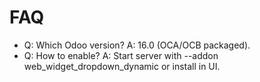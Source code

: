 # FAQ

- Q: Which Odoo version? A: 16.0 (OCA/OCB packaged).
- Q: How to enable? A: Start server with --addon web_widget_dropdown_dynamic or install in UI.
